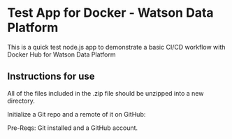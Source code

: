 # Test App for Docker - Watson Data Platform

This is a quick test node.js app to demonstrate a basic CI/CD workflow with Docker Hub for Watson Data Platform

## Instructions for use

All of the files included in the .zip file should be unzipped into a new directory.

Initialize a Git repo and a remote of it on GitHub:

Pre-Reqs: Git installed and a GitHub account.
